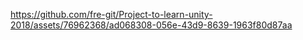

https://github.com/fre-git/Project-to-learn-unity-2018/assets/76962368/ad068308-056e-43d9-8639-1963f80d87aa

